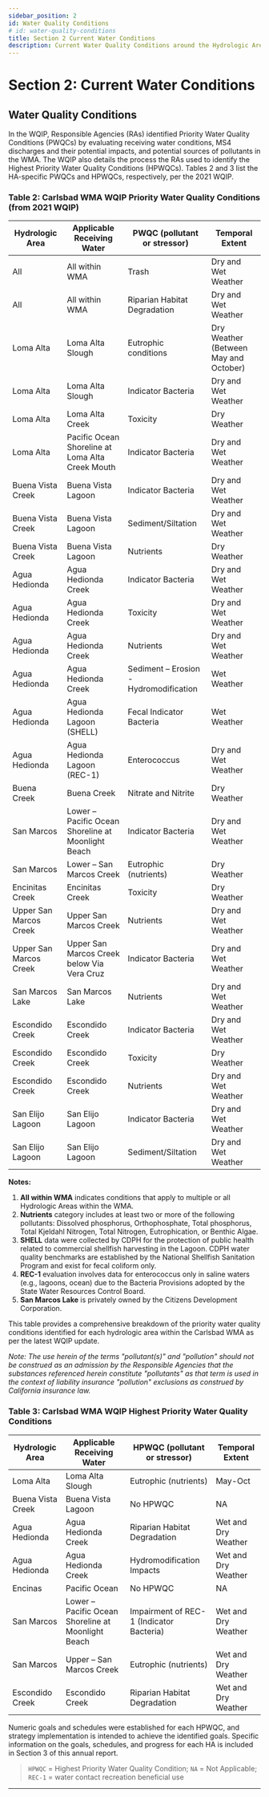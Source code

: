 ```yaml
---
sidebar_position: 2
id: Water Quality Conditions
# id: water-quality-conditions
title: Section 2 Current Water Conditions
description: Current Water Quality Conditions around the Hydrologic Areas of the CWMA
---
```

# Section 2: Current Water Conditions
## Water Quality Conditions

In the WQIP, Responsible Agencies (RAs) identified Priority Water Quality Conditions (PWQCs) by evaluating receiving water conditions, MS4 discharges and their potential impacts, and potential sources of pollutants in the WMA. The WQIP also details the process the RAs used to identify the Highest Priority Water Quality Conditions (HPWQCs). Tables 2 and 3 list the HA-specific PWQCs and HPWQCs, respectively, per the 2021 WQIP.

### Table 2: Carlsbad WMA WQIP Priority Water Quality Conditions (from 2021 WQIP)

| Hydrologic Area        | Applicable Receiving Water                         | PWQC (pollutant or stressor)           | Temporal Extent                       |
| ---------------------- | -------------------------------------------------- | -------------------------------------- | ------------------------------------- |
| All                    | All within WMA                                     | Trash                                  | Dry and Wet Weather                   |
| All                    | All within WMA                                     | Riparian Habitat Degradation           | Dry and Wet Weather                   |
| Loma Alta              | Loma Alta Slough                                   | Eutrophic conditions                   | Dry Weather (Between May and October) |
| Loma Alta              | Loma Alta Slough                                   | Indicator Bacteria                     | Dry and Wet Weather                   |
| Loma Alta              | Loma Alta Creek                                    | Toxicity                               | Dry Weather                           |
| Loma Alta              | Pacific Ocean Shoreline at Loma Alta Creek Mouth   | Indicator Bacteria                     | Dry and Wet Weather                   |
| Buena Vista Creek      | Buena Vista Lagoon                                 | Indicator Bacteria                     | Dry and Wet Weather                   |
| Buena Vista Creek      | Buena Vista Lagoon                                 | Sediment/Siltation                     | Dry and Wet Weather                   |
| Buena Vista Creek      | Buena Vista Lagoon                                 | Nutrients                              | Dry Weather                           |
| Agua Hedionda          | Agua Hedionda Creek                                | Indicator Bacteria                     | Dry and Wet Weather                   |
| Agua Hedionda          | Agua Hedionda Creek                                | Toxicity                               | Dry and Wet Weather                   |
| Agua Hedionda          | Agua Hedionda Creek                                | Nutrients                              | Dry and Wet Weather                   |
| Agua Hedionda          | Agua Hedionda Creek                                | Sediment – Erosion - Hydromodification | Wet Weather                           |
| Agua Hedionda          | Agua Hedionda Lagoon (SHELL)                       | Fecal Indicator Bacteria               | Wet Weather                           |
| Agua Hedionda          | Agua Hedionda Lagoon (REC-1)                       | Enterococcus                           | Dry and Wet Weather                   |
| Buena Creek            | Buena Creek                                        | Nitrate and Nitrite                    | Dry Weather                           |
| San Marcos             | Lower – Pacific Ocean Shoreline at Moonlight Beach | Indicator Bacteria                     | Dry and Wet Weather                   |
| San Marcos             | Lower – San Marcos Creek                           | Eutrophic (nutrients)                  | Dry Weather                           |
| Encinitas Creek        | Encinitas Creek                                    | Toxicity                               | Dry Weather                           |
| Upper San Marcos Creek | Upper San Marcos Creek                             | Nutrients                              | Dry and Wet Weather                   |
| Upper San Marcos Creek | Upper San Marcos Creek below Via Vera Cruz         | Indicator Bacteria                     | Dry and Wet Weather                   |
| San Marcos Lake        | San Marcos Lake                                    | Nutrients                              | Dry and Wet Weather                   |
| Escondido Creek        | Escondido Creek                                    | Indicator Bacteria                     | Dry and Wet Weather                   |
| Escondido Creek        | Escondido Creek                                    | Toxicity                               | Dry Weather                           |
| Escondido Creek        | Escondido Creek                                    | Nutrients                              | Dry and Wet Weather                   |
| San Elijo Lagoon       | San Elijo Lagoon                                   | Indicator Bacteria                     | Dry and Wet Weather                   |
| San Elijo Lagoon       | San Elijo Lagoon                                   | Sediment/Siltation                     | Dry and Wet Weather                   |

**Notes:**

1. **All within WMA** indicates conditions that apply to multiple or all Hydrologic Areas within the WMA.
2. **Nutrients** category includes at least two or more of the following pollutants: Dissolved phosphorus, Orthophosphate, Total phosphorus, Total Kjeldahl Nitrogen, Total Nitrogen, Eutrophication, or Benthic Algae.
3. **SHELL** data were collected by CDPH for the protection of public health related to commercial shellfish harvesting in the Lagoon. CDPH water quality benchmarks are established by the National Shellfish Sanitation Program and exist for fecal coliform only.
4. **REC-1** evaluation involves data for enterococcus only in saline waters (e.g., lagoons, ocean) due to the Bacteria Provisions adopted by the State Water Resources Control Board.
5. **San Marcos Lake** is privately owned by the Citizens Development Corporation.

This table provides a comprehensive breakdown of the priority water quality conditions identified for each hydrologic area within the Carlsbad WMA as per the latest WQIP update.

_Note: The use herein of the terms "pollutant(s)" and "pollution" should not be construed as an admission by the Responsible Agencies that the substances referenced herein constitute "pollutants" as that term is used in the context of liability insurance "pollution" exclusions as construed by California insurance law._

### Table 3: Carlsbad WMA WQIP Highest Priority Water Quality Conditions

| Hydrologic Area   | Applicable Receiving Water                         | HPWQC (pollutant or stressor)            | Temporal Extent     |
| ----------------- | -------------------------------------------------- | ---------------------------------------- | ------------------- |
| Loma Alta         | Loma Alta Slough                                   | Eutrophic (nutrients)                    | May-Oct             |
| Buena Vista Creek | Buena Vista Lagoon                                 | No HPWQC                                 | NA                  |
| Agua Hedionda     | Agua Hedionda Creek                                | Riparian Habitat Degradation             | Wet and Dry Weather |
| Agua Hedionda     | Agua Hedionda Creek                                | Hydromodification Impacts                | Wet and Dry Weather |
| Encinas           | Pacific Ocean                                      | No HPWQC                                 | NA                  |
| San Marcos        | Lower – Pacific Ocean Shoreline at Moonlight Beach | Impairment of REC-1 (Indicator Bacteria) | Wet and Dry Weather |
| San Marcos        | Upper – San Marcos Creek                           | Eutrophic (nutrients)                    | Wet and Dry Weather |
| Escondido Creek   | Escondido Creek                                    | Riparian Habitat Degradation             | Wet and Dry Weather |

Numeric goals and schedules were established for each HPWQC, and strategy implementation is intended to achieve the identified goals. Specific information on the goals, schedules, and progress for each HA is included in Section 3 of this annual report.

> `HPWQC` = Highest Priority Water Quality Condition; `NA` = Not Applicable; `REC-1` = water contact recreation beneficial use

---

